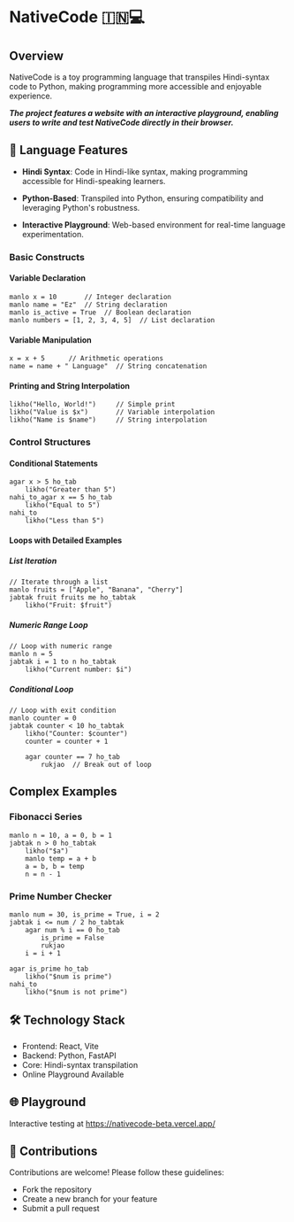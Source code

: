 # NativeCode 🇮🇳💻

## Overview
NativeCode is a toy programming language that transpiles Hindi-syntax code to Python, making programming more accessible and enjoyable experience.

***The project features a website with an interactive playground, enabling users to write and test NativeCode directly in their browser.***

## 🌟 Language Features

* **Hindi Syntax**: Code in Hindi-like syntax, making programming accessible for Hindi-speaking learners.

* **Python-Based**: Transpiled into Python, ensuring compatibility and leveraging Python's robustness.

* **Interactive Playground**: Web-based environment for real-time language experimentation.


### Basic Constructs

#### Variable Declaration
```
manlo x = 10       // Integer declaration
manlo name = "Ez"  // String declaration
manlo is_active = True  // Boolean declaration
manlo numbers = [1, 2, 3, 4, 5]  // List declaration
```

#### Variable Manipulation
```
x = x + 5      // Arithmetic operations
name = name + " Language"  // String concatenation
```

#### Printing and String Interpolation
```
likho("Hello, World!")     // Simple print
likho("Value is $x")       // Variable interpolation
likho("Name is $name")     // String interpolation
```

### Control Structures

#### Conditional Statements
```
agar x > 5 ho_tab
    likho("Greater than 5")
nahi_to_agar x == 5 ho_tab
    likho("Equal to 5")
nahi_to
    likho("Less than 5")
```

#### Loops with Detailed Examples

##### List Iteration
```
// Iterate through a list
manlo fruits = ["Apple", "Banana", "Cherry"]
jabtak fruit fruits me ho_tabtak
    likho("Fruit: $fruit")
```

##### Numeric Range Loop
```
// Loop with numeric range
manlo n = 5
jabtak i = 1 to n ho_tabtak
    likho("Current number: $i")
```

##### Conditional Loop
```
// Loop with exit condition
manlo counter = 0
jabtak counter < 10 ho_tabtak
    likho("Counter: $counter")
    counter = counter + 1
    
    agar counter == 7 ho_tab
        rukjao  // Break out of loop
```

## Complex Examples

### Fibonacci Series
```
manlo n = 10, a = 0, b = 1
jabtak n > 0 ho_tabtak
    likho("$a")
    manlo temp = a + b
    a = b, b = temp
    n = n - 1
```

### Prime Number Checker
```
manlo num = 30, is_prime = True, i = 2
jabtak i <= num / 2 ho_tabtak
    agar num % i == 0 ho_tab
        is_prime = False
        rukjao
    i = i + 1

agar is_prime ho_tab
    likho("$num is prime")
nahi_to
    likho("$num is not prime")
```

## 🛠 Technology Stack
- Frontend: React, Vite
- Backend: Python, FastAPI
- Core: Hindi-syntax transpilation
- Online Playground Available

## 🌐 Playground
Interactive testing at https://nativecode-beta.vercel.app/

## 🤝 Contributions

Contributions are welcome! Please follow these guidelines:
- Fork the repository
- Create a new branch for your feature
- Submit a pull request
